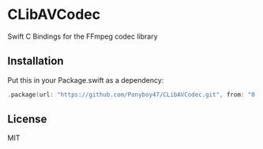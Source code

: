 # CLibAVCodec

Swift C Bindings for the FFmpeg codec library

## Installation

Put this in your Package.swift as a dependency:
```swift
.package(url: "https://github.com/Ponyboy47/CLibAVCodec.git", from: "0.1.2")
```

## License
MIT
